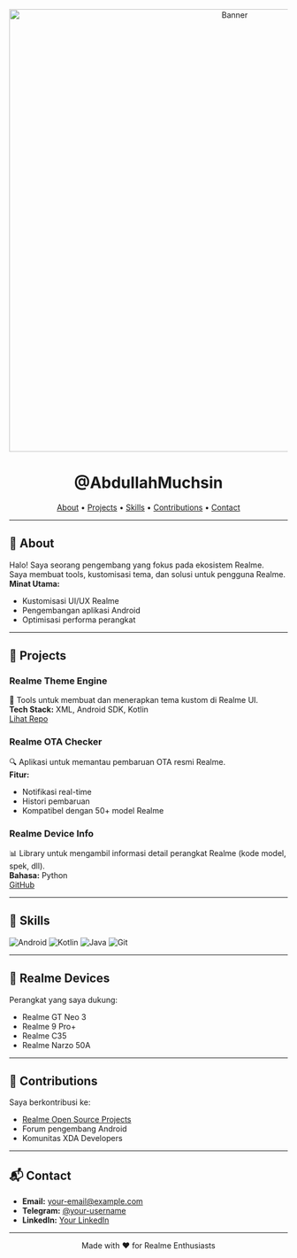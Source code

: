 <!-- Header Section -->
<div align="center">
  <img src="https://via.placeholder.com/800x300/007ACC/FFFFFF?text=Realme+Development+Hub" alt="Banner" width="800"/>
  <h1>@AbdullahMuchsin</h1>
  <p>
    <a href="#about">About</a> •
    <a href="#projects">Projects</a> •
    <a href="#skills">Skills</a> •
    <a href="#contributions">Contributions</a> •
    <a href="#contact">Contact</a>
  </p>
</div>

---

<!-- About Section -->
## 🌟 About  
Halo! Saya seorang pengembang yang fokus pada ekosistem Realme.  
Saya membuat tools, kustomisasi tema, dan solusi untuk pengguna Realme.  
**Minat Utama:**  
- Kustomisasi UI/UX Realme  
- Pengembangan aplikasi Android  
- Optimisasi performa perangkat  

---

<!-- Projects Section -->
## 🚀 Projects  
### **Realme Theme Engine**  
🎨 Tools untuk membuat dan menerapkan tema kustom di Realme UI.  
**Tech Stack:** XML, Android SDK, Kotlin  
[Lihat Repo](https://github.com/your-username/repo-name)  

### **Realme OTA Checker**  
🔍 Aplikasi untuk memantau pembaruan OTA resmi Realme.  
**Fitur:**  
- Notifikasi real-time  
- Histori pembaruan  
- Kompatibel dengan 50+ model Realme  

### **Realme Device Info**  
📊 Library untuk mengambil informasi detail perangkat Realme (kode model, spek, dll).  
**Bahasa:** Python  
[GitHub](https://github.com/your-username/repo-name)  

---

<!-- Skills Section -->
## 🔧 Skills  
<div>
  <img src="https://img.shields.io/badge/Android-3DDC84?style=for-the-badge&logo=android&logoColor=white" alt="Android" />
  <img src="https://img.shields.io/badge/Kotlin-7F52FF?style=for-the-badge&logo=kotlin&logoColor=white" alt="Kotlin" />
  <img src="https://img.shields.io/badge/Java-ED8B00?style=for-the-badge&logo=java&logoColor=white" alt="Java" />
  <img src="https://img.shields.io/badge/Git-F05032?style=for-the-badge&logo=git&logoColor=white" alt="Git" />
</div>

---

<!-- Realme Device Showcase -->
## 📱 Realme Devices  
Perangkat yang saya dukung:  
- Realme GT Neo 3  
- Realme 9 Pro+  
- Realme C35  
- Realme Narzo 50A  

---

<!-- Contributions -->
## 🤝 Contributions  
Saya berkontribusi ke:  
- [Realme Open Source Projects](https://github.com/realme)  
- Forum pengembang Android  
- Komunitas XDA Developers  

---

<!-- Contact -->
## 📬 Contact  
- **Email:** [your-email@example.com](mailto:your-email@example.com)  
- **Telegram:** [@your-username](https://t.me/your-username)  
- **LinkedIn:** [Your LinkedIn](https://linkedin.com/in/your-profile)  

---

<!-- Footer -->
<div align="center">
  <p>Made with ❤️ for Realme Enthusiasts</p>
</div>
